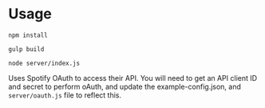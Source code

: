# Usage

`npm install`

`gulp build`

`node server/index.js`

Uses Spotify OAuth to access their API. You will need to get an API client ID and secret to perform oAuth,
and update the example-config.json, and `server/oauth.js` file to reflect this.

